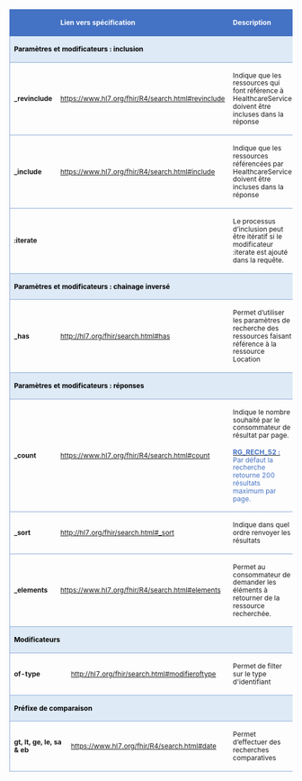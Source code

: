 <!-- # Paramètres et modificateurs de requêtes FHIR -->

<table class=MsoTable15List4Accent5 border=1 cellspacing=0 cellpadding=0
 width="100%" style='width:100.0%;border-collapse:collapse;border:none;
 mso-border-alt:solid #8EAADB .5pt;mso-yfti-tbllook:1184;mso-padding-alt:0cm 5.4pt 0cm 5.4pt'>
 <tr style='mso-yfti-irow:-1;mso-yfti-firstrow:yes;mso-yfti-lastfirstrow:yes'>
  <td width="13%" style='width:13.86%;border:solid #4472C4 1.0pt;border-right:
  none;mso-border-top-alt:solid #4472C4 .5pt;mso-border-left-alt:solid #4472C4 .5pt;
  mso-border-bottom-alt:solid #4472C4 .5pt;background:#4472C4;padding:0cm 5.4pt 0cm 5.4pt'>
  <p class=MsoNormal align=left style='text-align:left;mso-yfti-cnfc:5'><span
  style='font-size:9.0pt;mso-bidi-font-size:10.0pt;line-height:115%;color:white'><o:p>&nbsp;</o:p></span></p>
  </td>
  <td width="38%" colspan=2 style='width:38.92%;border-top:solid #4472C4 1.0pt;
  border-left:none;border-bottom:solid #4472C4 1.0pt;border-right:none;
  mso-border-top-alt:solid #4472C4 .5pt;mso-border-bottom-alt:solid #4472C4 .5pt;
  background:#4472C4;padding:0cm 5.4pt 0cm 5.4pt'>
  <p class=MsoNormal align=left style='text-align:left;mso-yfti-cnfc:1'><b><span
  style='font-size:9.0pt;mso-bidi-font-size:10.0pt;line-height:115%;color:white'>Lien
  vers spécification<o:p></o:p></span></b></p>
  </td>
  <td width="47%" style='width:47.22%;border:solid #4472C4 1.0pt;border-left:
  none;mso-border-top-alt:solid #4472C4 .5pt;mso-border-bottom-alt:solid #4472C4 .5pt;
  mso-border-right-alt:solid #4472C4 .5pt;background:#4472C4;padding:0cm 5.4pt 0cm 5.4pt'>
  <p class=MsoNormal align=left style='text-align:left;mso-yfti-cnfc:1'><b><span
  style='font-size:9.0pt;mso-bidi-font-size:10.0pt;line-height:115%;color:white'>Description<o:p></o:p></span></b></p>
  </td>
 </tr>
 <tr style='mso-yfti-irow:0'>
  <td width="100%" colspan=4 style='width:100.0%;border:solid #8EAADB 1.0pt;
  border-top:none;mso-border-top-alt:solid #8EAADB .5pt;mso-border-alt:solid #8EAADB .5pt;
  background:#DEEAF6;mso-background-themecolor:accent1;mso-background-themetint:
  51;padding:0cm 5.4pt 0cm 5.4pt'>
  <p class=MsoNormal align=left style='text-align:left;mso-yfti-cnfc:68'><b><span
  style='font-size:9.0pt;mso-bidi-font-size:10.0pt;line-height:115%;color:black;
  mso-color-alt:windowtext'>Paramètres et modificateurs : inclusion</span></b><b><span
  style='font-size:9.0pt;mso-bidi-font-size:10.0pt;line-height:115%'><o:p></o:p></span></b></p>
  </td>
 </tr>
 <tr style='mso-yfti-irow:1'>
  <td width="13%" style='width:13.86%;border-top:none;border-left:solid #8EAADB 1.0pt;
  border-bottom:solid #8EAADB 1.0pt;border-right:none;mso-border-top-alt:solid #8EAADB .5pt;
  mso-border-top-alt:solid #8EAADB .5pt;mso-border-left-alt:solid #8EAADB .5pt;
  mso-border-bottom-alt:solid #8EAADB .5pt;padding:0cm 5.4pt 0cm 5.4pt'>
  <p class=MsoNormal align=left style='text-align:left;mso-yfti-cnfc:4'><b><span
  style='font-size:9.0pt;mso-bidi-font-size:10.0pt;line-height:115%'>_<span
  class=SpellE>revinclude</span><o:p></o:p></span></b></p>
  </td>
  <td width="38%" colspan=2 style='width:38.92%;border:none;border-bottom:solid #8EAADB 1.0pt;
  mso-border-top-alt:solid #8EAADB .5pt;mso-border-top-alt:solid #8EAADB .5pt;
  mso-border-bottom-alt:solid #8EAADB .5pt;padding:0cm 5.4pt 0cm 5.4pt'>
  <p class=MsoNormal align=left style='text-align:left'><a
  href="https://www.hl7.org/fhir/R4/search.html#revinclude"><span
  style='font-size:9.0pt;mso-bidi-font-size:10.0pt;line-height:115%'>https://www.hl7.org/fhir/R4/search.html#revinclude</span></a><span
  style='font-size:9.0pt;mso-bidi-font-size:10.0pt;line-height:115%'><o:p></o:p></span></p>
  </td>
  <td width="47%" style='width:47.22%;border-top:none;border-left:none;
  border-bottom:solid #8EAADB 1.0pt;border-right:solid #8EAADB 1.0pt;
  mso-border-top-alt:solid #8EAADB .5pt;mso-border-top-alt:solid #8EAADB .5pt;
  mso-border-bottom-alt:solid #8EAADB .5pt;mso-border-right-alt:solid #8EAADB .5pt;
  padding:0cm 5.4pt 0cm 5.4pt'>
  <p class=MsoNormal align=left style='text-align:left'><span style='font-size:
  9.0pt;mso-bidi-font-size:10.0pt;line-height:115%'>Indique que les ressources
  qui font référence à <span class=SpellE>HealthcareService</span> doivent être
  incluses dans la réponse<o:p></o:p></span></p>
  </td>
 </tr>
 <tr style='mso-yfti-irow:2'>
  <td width="13%" style='width:13.86%;border-top:none;border-left:solid #8EAADB 1.0pt;
  border-bottom:solid #8EAADB 1.0pt;border-right:none;mso-border-top-alt:solid #8EAADB .5pt;
  mso-border-top-alt:solid #8EAADB .5pt;mso-border-left-alt:solid #8EAADB .5pt;
  mso-border-bottom-alt:solid #8EAADB .5pt;padding:0cm 5.4pt 0cm 5.4pt'>
  <p class=MsoNormal align=left style='text-align:left;mso-yfti-cnfc:68'><b><span
  style='font-size:9.0pt;mso-bidi-font-size:10.0pt;line-height:115%'>_<span
  class=SpellE>include</span><o:p></o:p></span></b></p>
  </td>
  <td width="38%" colspan=2 style='width:38.92%;border:none;border-bottom:solid #8EAADB 1.0pt;
  mso-border-top-alt:solid #8EAADB .5pt;mso-border-top-alt:solid #8EAADB .5pt;
  mso-border-bottom-alt:solid #8EAADB .5pt;padding:0cm 5.4pt 0cm 5.4pt'>
  <p class=MsoNormal align=left style='text-align:left;mso-yfti-cnfc:64'><a
  href="https://www.hl7.org/fhir/R4/search.html#include"><span style='font-size:
  9.0pt;mso-bidi-font-size:10.0pt;line-height:115%'>https://www.hl7.org/fhir/R4/search.html#include</span></a><span
  style='font-size:9.0pt;mso-bidi-font-size:10.0pt;line-height:115%'> <o:p></o:p></span></p>
  </td>
  <td width="47%" style='width:47.22%;border-top:none;border-left:none;
  border-bottom:solid #8EAADB 1.0pt;border-right:solid #8EAADB 1.0pt;
  mso-border-top-alt:solid #8EAADB .5pt;mso-border-top-alt:solid #8EAADB .5pt;
  mso-border-bottom-alt:solid #8EAADB .5pt;mso-border-right-alt:solid #8EAADB .5pt;
  padding:0cm 5.4pt 0cm 5.4pt'>
  <p class=MsoNormal align=left style='text-align:left;mso-yfti-cnfc:64'><span
  style='font-size:9.0pt;mso-bidi-font-size:10.0pt;line-height:115%'>Indique
  que les ressources référencées par <span class=SpellE>HealthcareService</span>
  doivent être incluses dans la réponse<o:p></o:p></span></p>
  </td>
 </tr>
 <tr style='mso-yfti-irow:3'>
  <td width="13%" style='width:13.86%;border-top:none;border-left:solid #8EAADB 1.0pt;
  border-bottom:solid #8EAADB 1.0pt;border-right:none;mso-border-top-alt:solid #8EAADB .5pt;
  mso-border-top-alt:solid #8EAADB .5pt;mso-border-left-alt:solid #8EAADB .5pt;
  mso-border-bottom-alt:solid #8EAADB .5pt;padding:0cm 5.4pt 0cm 5.4pt'>
  <p class=MsoNormal align=left style='text-align:left;mso-yfti-cnfc:4'><span
  class=GramE><b><span style='font-size:9.0pt;mso-bidi-font-size:10.0pt;
  line-height:115%'>:<span class=SpellE>iterate</span></span></b></span><b><span
  style='font-size:9.0pt;mso-bidi-font-size:10.0pt;line-height:115%'><o:p></o:p></span></b></p>
  </td>
  <td width="38%" colspan=2 style='width:38.92%;border:none;border-bottom:solid #8EAADB 1.0pt;
  mso-border-top-alt:solid #8EAADB .5pt;mso-border-top-alt:solid #8EAADB .5pt;
  mso-border-bottom-alt:solid #8EAADB .5pt;padding:0cm 5.4pt 0cm 5.4pt'>
  <p class=MsoNormal align=left style='text-align:left'><span style='font-size:
  9.0pt;mso-bidi-font-size:10.0pt;line-height:115%'><o:p>&nbsp;</o:p></span></p>
  </td>
  <td width="47%" style='width:47.22%;border-top:none;border-left:none;
  border-bottom:solid #8EAADB 1.0pt;border-right:solid #8EAADB 1.0pt;
  mso-border-top-alt:solid #8EAADB .5pt;mso-border-top-alt:solid #8EAADB .5pt;
  mso-border-bottom-alt:solid #8EAADB .5pt;mso-border-right-alt:solid #8EAADB .5pt;
  padding:0cm 5.4pt 0cm 5.4pt'>
  <p class=MsoNormal align=left style='text-align:left'><span style='font-size:
  9.0pt;mso-bidi-font-size:10.0pt;line-height:115%'>Le processus d’inclusion
  peut être itératif si le modificateur<span class=GramE> :<span class=SpellE>iterate</span></span>
  est ajouté dans la requête.<o:p></o:p></span></p>
  </td>
 </tr>
 <tr style='mso-yfti-irow:4'>
  <td width="52%" colspan=3 style='width:52.78%;border-top:none;border-left:
  solid #8EAADB 1.0pt;border-bottom:solid #8EAADB 1.0pt;border-right:none;
  mso-border-top-alt:solid #8EAADB .5pt;mso-border-top-alt:solid #8EAADB .5pt;
  mso-border-left-alt:solid #8EAADB .5pt;mso-border-bottom-alt:solid #8EAADB .5pt;
  background:#DEEAF6;mso-background-themecolor:accent1;mso-background-themetint:
  51;padding:0cm 5.4pt 0cm 5.4pt'>
  <p class=MsoNormal align=left style='text-align:left;mso-yfti-cnfc:68'><b><span
  style='font-size:9.0pt;mso-bidi-font-size:10.0pt;line-height:115%;color:black;
  mso-color-alt:windowtext'>Paramètres et modificateurs : chainage inversé </span><o:p></o:p></b></p>
  </td>
  <td width="47%" style='width:47.22%;border-top:none;border-left:none;
  border-bottom:solid #8EAADB 1.0pt;border-right:solid #8EAADB 1.0pt;
  mso-border-top-alt:solid #8EAADB .5pt;mso-border-top-alt:solid #8EAADB .5pt;
  mso-border-bottom-alt:solid #8EAADB .5pt;mso-border-right-alt:solid #8EAADB .5pt;
  background:#DEEAF6;mso-background-themecolor:accent1;mso-background-themetint:
  51;padding:0cm 5.4pt 0cm 5.4pt'>
  <p class=MsoNormal align=left style='text-align:left;mso-yfti-cnfc:64'><span
  style='font-size:9.0pt;mso-bidi-font-size:10.0pt;line-height:115%'><o:p>&nbsp;</o:p></span></p>
  </td>
 </tr>
 <tr style='mso-yfti-irow:5'>
  <td width="13%" style='width:13.86%;border-top:none;border-left:solid #8EAADB 1.0pt;
  border-bottom:solid #8EAADB 1.0pt;border-right:none;mso-border-top-alt:solid #8EAADB .5pt;
  mso-border-top-alt:solid #8EAADB .5pt;mso-border-left-alt:solid #8EAADB .5pt;
  mso-border-bottom-alt:solid #8EAADB .5pt;padding:0cm 5.4pt 0cm 5.4pt'>
  <p class=MsoNormal align=left style='text-align:left;mso-yfti-cnfc:4'><b><span
  style='font-size:9.0pt;mso-bidi-font-size:10.0pt;line-height:115%'>_has<o:p></o:p></span></b></p>
  </td>
  <td width="38%" colspan=2 style='width:38.92%;border:none;border-bottom:solid #8EAADB 1.0pt;
  mso-border-top-alt:solid #8EAADB .5pt;mso-border-top-alt:solid #8EAADB .5pt;
  mso-border-bottom-alt:solid #8EAADB .5pt;padding:0cm 5.4pt 0cm 5.4pt'>
  <p class=MsoNormal align=left style='text-align:left'><a
  href="http://hl7.org/fhir/search.html#has"><span style='font-size:9.0pt;
  mso-bidi-font-size:10.0pt;line-height:115%'>http://hl7.org/fhir/search.html#has</span></a><span
  style='font-size:9.0pt;mso-bidi-font-size:10.0pt;line-height:115%'> </span></p>
  </td>
  <td width="47%" style='width:47.22%;border-top:none;border-left:none;
  border-bottom:solid #8EAADB 1.0pt;border-right:solid #8EAADB 1.0pt;
  mso-border-top-alt:solid #8EAADB .5pt;mso-border-top-alt:solid #8EAADB .5pt;
  mso-border-bottom-alt:solid #8EAADB .5pt;mso-border-right-alt:solid #8EAADB .5pt;
  padding:0cm 5.4pt 0cm 5.4pt'>
  <p class=MsoNormal align=left style='text-align:left'><span style='font-size:
  9.0pt;mso-bidi-font-size:10.0pt;line-height:115%'>Permet d’utiliser les
  paramètres de recherche des ressources faisant référence à la ressource
  Location<o:p></o:p></span></p>
  </td>
 </tr>
 <tr style='mso-yfti-irow:6'>
  <td width="100%" colspan=4 style='width:100.0%;border:solid #8EAADB 1.0pt;
  border-top:none;mso-border-top-alt:solid #8EAADB .5pt;mso-border-alt:solid #8EAADB .5pt;
  background:#DEEAF6;mso-background-themecolor:accent1;mso-background-themetint:
  51;padding:0cm 5.4pt 0cm 5.4pt'>
  <p class=MsoNormal align=left style='text-align:left;mso-yfti-cnfc:68'><b><span
  style='font-size:9.0pt;mso-bidi-font-size:10.0pt;line-height:115%;color:black;
  mso-color-alt:windowtext'>Paramètres et modificateurs&nbsp;: réponses</span></b><b><span
  style='font-size:9.0pt;mso-bidi-font-size:10.0pt;line-height:115%'><o:p></o:p></span></b></p>
  </td>
 </tr>
 <tr style='mso-yfti-irow:7'>
  <td width="13%" style='width:13.86%;border-top:none;border-left:solid #8EAADB 1.0pt;
  border-bottom:solid #8EAADB 1.0pt;border-right:none;mso-border-top-alt:solid #8EAADB .5pt;
  mso-border-top-alt:solid #8EAADB .5pt;mso-border-left-alt:solid #8EAADB .5pt;
  mso-border-bottom-alt:solid #8EAADB .5pt;padding:0cm 5.4pt 0cm 5.4pt'>
  <p class=MsoNormal align=left style='text-align:left;mso-yfti-cnfc:4'><b><span
  style='font-size:9.0pt;mso-bidi-font-size:10.0pt;line-height:115%'>_count<o:p></o:p></span></b></p>
  </td>
  <td width="38%" colspan=2 style='width:38.92%;border:none;border-bottom:solid #8EAADB 1.0pt;
  mso-border-top-alt:solid #8EAADB .5pt;mso-border-top-alt:solid #8EAADB .5pt;
  mso-border-bottom-alt:solid #8EAADB .5pt;padding:0cm 5.4pt 0cm 5.4pt'>
  <p class=MsoNormal><a href="https://www.hl7.org/fhir/R4/search.html#count"><span
  style='font-size:9.0pt;mso-bidi-font-size:10.0pt;line-height:115%'>https://www.hl7.org/fhir/R4/search.html#count</span></a><span
  style='font-size:9.0pt;mso-bidi-font-size:10.0pt;line-height:115%'><o:p></o:p></span></p>
  </td>
  <td width="47%" style='width:47.22%;border-top:none;border-left:none;
  border-bottom:solid #8EAADB 1.0pt;border-right:solid #8EAADB 1.0pt;
  mso-border-top-alt:solid #8EAADB .5pt;mso-border-top-alt:solid #8EAADB .5pt;
  mso-border-bottom-alt:solid #8EAADB .5pt;mso-border-right-alt:solid #8EAADB .5pt;
  padding:0cm 5.4pt 0cm 5.4pt'>
  <p class=MsoNormal align=left style='text-align:left'><span style='font-size:
  9.0pt;mso-bidi-font-size:10.0pt;line-height:115%'>Indique le nombre souhaité
  par le consommateur de résultat par page. <o:p></o:p></span></p>
  <p class=MsoNormal align=left style='text-align:left'><b><u><span
  style='font-size:9.0pt;mso-bidi-font-size:10.0pt;line-height:115%;color:#4472C4;
  mso-themecolor:accent5'>RG_RECH_52&nbsp;:</span></u></b><span
  style='font-size:9.0pt;mso-bidi-font-size:10.0pt;line-height:115%;color:#4472C4;
  mso-themecolor:accent5'> Par défaut la recherche retourne 200 résultats
  maximum par page. </span><span style='font-size:9.0pt;mso-bidi-font-size:
  10.0pt;line-height:115%'><o:p></o:p></span></p>
  </td>
 </tr>
 <tr style='mso-yfti-irow:8'>
  <td width="13%" style='width:13.86%;border-top:none;border-left:solid #8EAADB 1.0pt;
  border-bottom:solid #8EAADB 1.0pt;border-right:none;mso-border-top-alt:solid #8EAADB .5pt;
  mso-border-top-alt:solid #8EAADB .5pt;mso-border-left-alt:solid #8EAADB .5pt;
  mso-border-bottom-alt:solid #8EAADB .5pt;padding:0cm 5.4pt 0cm 5.4pt'>
  <p class=MsoNormal align=left style='text-align:left;mso-yfti-cnfc:68'><b><span
  style='font-size:9.0pt;mso-bidi-font-size:10.0pt;line-height:115%'>_sort<o:p></o:p></span></b></p>
  </td>
  <td width="38%" colspan=2 style='width:38.92%;border:none;border-bottom:solid #8EAADB 1.0pt;
  mso-border-top-alt:solid #8EAADB .5pt;mso-border-top-alt:solid #8EAADB .5pt;
  mso-border-bottom-alt:solid #8EAADB .5pt;padding:0cm 5.4pt 0cm 5.4pt'>
  <p class=MsoNormal style='mso-yfti-cnfc:64'><a
  href="http://hl7.org/fhir/search.html#_sort"><span style='font-size:9.0pt;
  mso-bidi-font-size:10.0pt;line-height:115%'>http://hl7.org/fhir/search.html#_sort</span></a><span
  style='font-size:9.0pt;mso-bidi-font-size:10.0pt;line-height:115%'> </span></p>
  </td>
  <td width="47%" style='width:47.22%;border-top:none;border-left:none;
  border-bottom:solid #8EAADB 1.0pt;border-right:solid #8EAADB 1.0pt;
  mso-border-top-alt:solid #8EAADB .5pt;mso-border-top-alt:solid #8EAADB .5pt;
  mso-border-bottom-alt:solid #8EAADB .5pt;mso-border-right-alt:solid #8EAADB .5pt;
  padding:0cm 5.4pt 0cm 5.4pt'>
  <p class=MsoNormal align=left style='text-align:left;mso-yfti-cnfc:64'><span
  style='font-size:9.0pt;mso-bidi-font-size:10.0pt;line-height:115%'>Indique
  dans quel ordre renvoyer les résultats<o:p></o:p></span></p>
  </td>
 </tr>
 <tr style='mso-yfti-irow:9'>
  <td width="13%" style='width:13.86%;border-top:none;border-left:solid #8EAADB 1.0pt;
  border-bottom:solid #8EAADB 1.0pt;border-right:none;mso-border-top-alt:solid #8EAADB .5pt;
  mso-border-top-alt:solid #8EAADB .5pt;mso-border-left-alt:solid #8EAADB .5pt;
  mso-border-bottom-alt:solid #8EAADB .5pt;padding:0cm 5.4pt 0cm 5.4pt'>
  <p class=MsoNormal align=left style='text-align:left;mso-yfti-cnfc:4'><b><span
  style='font-size:9.0pt;mso-bidi-font-size:10.0pt;line-height:115%'>_<span
  class=SpellE>elements</span><o:p></o:p></span></b></p>
  </td>
  <td width="38%" colspan=2 style='width:38.92%;border:none;border-bottom:solid #8EAADB 1.0pt;
  mso-border-top-alt:solid #8EAADB .5pt;mso-border-top-alt:solid #8EAADB .5pt;
  mso-border-bottom-alt:solid #8EAADB .5pt;padding:0cm 5.4pt 0cm 5.4pt'>
  <p class=MsoNormal><a href="https://www.hl7.org/fhir/R4/search.html#elements"><span
  style='font-size:9.0pt;mso-bidi-font-size:10.0pt;line-height:115%'>https://www.hl7.org/fhir/R4/search.html#elements</span></a><span
  style='font-size:9.0pt;mso-bidi-font-size:10.0pt;line-height:115%'> <o:p></o:p></span></p>
  </td>
  <td width="47%" style='width:47.22%;border-top:none;border-left:none;
  border-bottom:solid #8EAADB 1.0pt;border-right:solid #8EAADB 1.0pt;
  mso-border-top-alt:solid #8EAADB .5pt;mso-border-top-alt:solid #8EAADB .5pt;
  mso-border-bottom-alt:solid #8EAADB .5pt;mso-border-right-alt:solid #8EAADB .5pt;
  padding:0cm 5.4pt 0cm 5.4pt'>
  <p class=MsoNormal align=left style='text-align:left'><span style='font-size:
  9.0pt;mso-bidi-font-size:10.0pt;line-height:115%'>Permet au consommateur de
  demander les éléments à retourner de la ressource recherchée.<o:p></o:p></span></p>
  </td>
 </tr>
 <tr style='mso-yfti-irow:10'>
  <td width="52%" colspan=3 style='width:52.78%;border-top:none;border-left:
  solid #8EAADB 1.0pt;border-bottom:solid #8EAADB 1.0pt;border-right:none;
  mso-border-top-alt:solid #8EAADB .5pt;mso-border-top-alt:solid #8EAADB .5pt;
  mso-border-left-alt:solid #8EAADB .5pt;mso-border-bottom-alt:solid #8EAADB .5pt;
  background:#DEEAF6;mso-background-themecolor:accent1;mso-background-themetint:
  51;padding:0cm 5.4pt 0cm 5.4pt'>
  <p class=MsoNormal style='mso-yfti-cnfc:68'><b><span style='font-size:9.0pt;
  mso-bidi-font-size:10.0pt;line-height:115%;color:black;mso-color-alt:windowtext'></span></b><b><span
  style='font-size:9.0pt;mso-bidi-font-size:11.0pt;line-height:115%;color:black;
  mso-color-alt:windowtext'>Modificateurs</span><o:p></o:p></b></p>
  </td>
  <td width="47%" style='width:47.22%;border-top:none;border-left:none;
  border-bottom:solid #8EAADB 1.0pt;border-right:solid #8EAADB 1.0pt;
  mso-border-top-alt:solid #8EAADB .5pt;mso-border-top-alt:solid #8EAADB .5pt;
  mso-border-bottom-alt:solid #8EAADB .5pt;mso-border-right-alt:solid #8EAADB .5pt;
  background:#DEEAF6;mso-background-themecolor:accent1;mso-background-themetint:
  51;padding:0cm 5.4pt 0cm 5.4pt'>
  <p class=MsoNormal align=left style='text-align:left;mso-yfti-cnfc:64'><span
  style='font-size:9.0pt;mso-bidi-font-size:10.0pt;line-height:115%'><o:p>&nbsp;</o:p></span></p>
  </td>
 </tr>
 <tr style='mso-yfti-irow:11;mso-yfti-lastrow:yes'>
  <td width="19%" colspan=2 style='width:19.22%;border-top:none;border-left:
  solid #8EAADB 1.0pt;border-bottom:solid #8EAADB 1.0pt;border-right:none;
  mso-border-top-alt:solid #8EAADB .5pt;mso-border-top-alt:solid #8EAADB .5pt;
  mso-border-left-alt:solid #8EAADB .5pt;mso-border-bottom-alt:solid #8EAADB .5pt;
  padding:0cm 5.4pt 0cm 5.4pt'>
  <p class=MsoNormal align=left style='text-align:left;mso-yfti-cnfc:4'><span
  class=GramE><b><span style='font-size:9.0pt;mso-bidi-font-size:10.0pt;
  line-height:115%'></span></b></span><b><span style='font-size:9.0pt;
  mso-bidi-font-size:10.0pt;line-height:115%'><span class=SpellE></span><span
  class=SpellE></span><span class=SpellE>of-type</span><o:p></o:p></span></b></p>
  </td>
  <td width="33%" style='width:33.56%;border:none;border-bottom:solid #8EAADB 1.0pt;
  mso-border-top-alt:solid #8EAADB .5pt;mso-border-top-alt:solid #8EAADB .5pt;
  mso-border-bottom-alt:solid #8EAADB .5pt;padding:0cm 5.4pt 0cm 5.4pt'>
  <p class=MsoNormal><a href="http://hl7.org/fhir/search.html#modifieroftype"><span
  style='font-size:9.0pt;mso-bidi-font-size:10.0pt;line-height:115%'>http://hl7.org/fhir/search.html#modifieroftype</span></a><span
  style='font-size:9.0pt;mso-bidi-font-size:10.0pt;line-height:115%'> </span></p>
  </td>
  <td width="47%" style='width:47.22%;border-top:none;border-left:none;
  border-bottom:solid #8EAADB 1.0pt;border-right:solid #8EAADB 1.0pt;
  mso-border-top-alt:solid #8EAADB .5pt;mso-border-top-alt:solid #8EAADB .5pt;
  mso-border-bottom-alt:solid #8EAADB .5pt;mso-border-right-alt:solid #8EAADB .5pt;
  padding:0cm 5.4pt 0cm 5.4pt'>
  <p class=MsoNormal align=left style='text-align:left'><span style='font-size:
  9.0pt;mso-bidi-font-size:10.0pt;line-height:115%'>Permet de filter sur le type d'identifiant<o:p></o:p></span></p>
  </td>
 </tr>
  <tr style='mso-yfti-irow:10'>
  <td width="52%" colspan=3 style='width:52.78%;border-top:none;border-left:
  solid #8EAADB 1.0pt;border-bottom:solid #8EAADB 1.0pt;border-right:none;
  mso-border-top-alt:solid #8EAADB .5pt;mso-border-top-alt:solid #8EAADB .5pt;
  mso-border-left-alt:solid #8EAADB .5pt;mso-border-bottom-alt:solid #8EAADB .5pt;
  background:#DEEAF6;mso-background-themecolor:accent1;mso-background-themetint:
  51;padding:0cm 5.4pt 0cm 5.4pt'>
  <p class=MsoNormal style='mso-yfti-cnfc:68'><b><span style='font-size:9.0pt;
  mso-bidi-font-size:10.0pt;line-height:115%;color:black;mso-color-alt:windowtext'>P</span></b><b><span
  style='font-size:9.0pt;mso-bidi-font-size:11.0pt;line-height:115%;color:black;
  mso-color-alt:windowtext'>réfixe de comparaison</span><o:p></o:p></b></p>
  </td>
  <td width="47%" style='width:47.22%;border-top:none;border-left:none;
  border-bottom:solid #8EAADB 1.0pt;border-right:solid #8EAADB 1.0pt;
  mso-border-top-alt:solid #8EAADB .5pt;mso-border-top-alt:solid #8EAADB .5pt;
  mso-border-bottom-alt:solid #8EAADB .5pt;mso-border-right-alt:solid #8EAADB .5pt;
  background:#DEEAF6;mso-background-themecolor:accent1;mso-background-themetint:
  51;padding:0cm 5.4pt 0cm 5.4pt'>
  <p class=MsoNormal align=left style='text-align:left;mso-yfti-cnfc:64'><span
  style='font-size:9.0pt;mso-bidi-font-size:10.0pt;line-height:115%'><o:p>&nbsp;</o:p></span></p>
  </td>
 </tr>
 <tr style='mso-yfti-irow:11;mso-yfti-lastrow:yes'>
  <td width="19%" colspan=2 style='width:19.22%;border-top:none;border-left:
  solid #8EAADB 1.0pt;border-bottom:solid #8EAADB 1.0pt;border-right:none;
  mso-border-top-alt:solid #8EAADB .5pt;mso-border-top-alt:solid #8EAADB .5pt;
  mso-border-left-alt:solid #8EAADB .5pt;mso-border-bottom-alt:solid #8EAADB .5pt;
  padding:0cm 5.4pt 0cm 5.4pt'>
  <p class=MsoNormal align=left style='text-align:left;mso-yfti-cnfc:4'><span
  class=GramE><b><span style='font-size:9.0pt;mso-bidi-font-size:10.0pt;
  line-height:115%'>gt</span></b></span><b><span style='font-size:9.0pt;
  mso-bidi-font-size:10.0pt;line-height:115%'>, <span class=SpellE>lt</span>, <span
  class=SpellE>ge</span>, le, sa &amp; <span class=SpellE>eb</span><o:p></o:p></span></b></p>
  </td>
  <td width="33%" style='width:33.56%;border:none;border-bottom:solid #8EAADB 1.0pt;
  mso-border-top-alt:solid #8EAADB .5pt;mso-border-top-alt:solid #8EAADB .5pt;
  mso-border-bottom-alt:solid #8EAADB .5pt;padding:0cm 5.4pt 0cm 5.4pt'>
  <p class=MsoNormal><a href="https://www.hl7.org/fhir/R4/search.html#date"><span
  style='font-size:9.0pt;mso-bidi-font-size:10.0pt;line-height:115%'>https://www.hl7.org/fhir/R4/search.html#date</span></a><span
  style='font-size:9.0pt;mso-bidi-font-size:10.0pt;line-height:115%'> </span></p>
  </td>
  <td width="47%" style='width:47.22%;border-top:none;border-left:none;
  border-bottom:solid #8EAADB 1.0pt;border-right:solid #8EAADB 1.0pt;
  mso-border-top-alt:solid #8EAADB .5pt;mso-border-top-alt:solid #8EAADB .5pt;
  mso-border-bottom-alt:solid #8EAADB .5pt;mso-border-right-alt:solid #8EAADB .5pt;
  padding:0cm 5.4pt 0cm 5.4pt'>
  <p class=MsoNormal align=left style='text-align:left'><span style='font-size:
  9.0pt;mso-bidi-font-size:10.0pt;line-height:115%'>Permet d’effectuer des
  recherches comparatives<o:p></o:p></span></p>
  </td>
 </tr>
</table>

